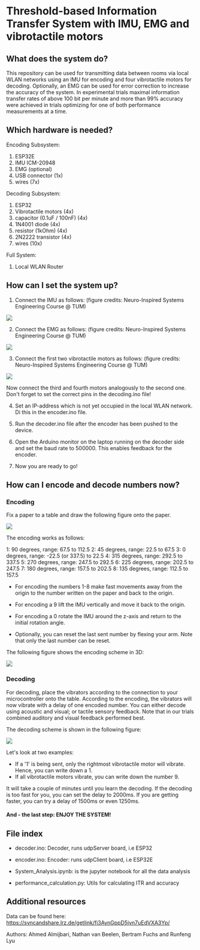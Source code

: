 # Threshold-based Information Transfer System with IMU, EMG and vibrotactile motors

## What does the system do?

This repository can be used for transmitting data between rooms via local WLAN networks using an IMU for encoding and four vibrotactile motors for decoding. Optionally, an EMG can be used for error correction to increase the accuracy of the system. In experimental trials maximal information transfer rates of above 100 bit per minute and more than 99% accuracy were achieved in trials optimizing for one of both performance measurements at a time.

## Which hardware is needed?

Encoding Subsystem:
1. ESP32E
2. IMU ICM-20948
3. EMG (optional)
4. USB connector (1x)
5. wires (7x)

Decoding Subsystem:
1. ESP32
2. Vibrotactile motors (4x)
3. capacitor (0.1uF / 100nF) (4x)
4. 1N4001 diode (4x)
5. resistor (1kOhm) (4x)
6. 2N2222 transistor (4x)
7. wires (10x)

Full System:
1. Local WLAN Router

## How can I set the system up?

1. Connect the IMU as follows:
 (figure credits: Neuro-Inspired Systems Engineering Course @ TUM)

![](https://github.com/scidex/imu-vibration-itr-maximization/blob/main/figures/IMUsetup.png?raw=true)

2. Connect the EMG as follows:
 (figure credits: Neuro-Inspired Systems Engineering Course @ TUM)

![](https://github.com/scidex/imu-vibration-itr-maximization/blob/main/figures/EMGsetup.png?raw=true)

3. Connect the first two vibrotactile motors as follows:
 (figure credits: Neuro-Inspired Systems Engineering Course @ TUM)

![](https://github.com/scidex/imu-vibration-itr-maximization/blob/main/figures/VIBRATORSsetup.png?raw=true)

Now connect the third and fourth motors analogously to the second one. Don't forget to set the correct pins in the decoding.ino file!

4. Set an IP-address which is not yet occupied in the local WLAN network. Di this in the encoder.ino file.

5. Run the decoder.ino file after the encoder has been pushed to the device.

6. Open the Arduino monitor on the laptop running on the decoder side and set the baud rate to 500000. This enables feedback for the encoder.

7. Now you are ready to go!

## How can I encode and decode numbers now?

### Encoding

Fix a paper to a table and draw the following figure onto the paper.

![](https://github.com/scidex/imu-vibration-itr-maximization/blob/main/figures/encoding_sketch.jpeg?raw=true)

The encoding works as follows:

1: 90 degrees, range: 67.5 to 112.5
2: 45 degrees, range: 22.5 to 67.5
3: 0 degrees, range: -22.5 (or 337.5) to 22.5
4: 315 degrees, range: 292.5 to 337.5
5: 270 degrees, range: 247.5 to 292.5
6: 225 degrees, range: 202.5 to 247.5
7: 180 degrees, range: 157.5 to 202.5
8: 135 degrees, range: 112.5 to 157.5

- For encoding the numbers 1-8 make fast movements away from the origin to the number written on the paper and back to the origin.

- For encoding a 9 lift the IMU vertically and move it back to the origin.

- For encoding a 0 rotate the IMU around the z-axis and return to the initial rotation angle.

- Optionally, you can reset the last sent number by flexing your arm. Note that only the last number can be reset.

The following figure shows the encoding scheme in 3D:

![](https://github.com/scidex/imu-vibration-itr-maximization/blob/main/figures/3D_encoding.png?raw=true)

### Decoding

For decoding, place the vibrators according to the connection to your microcontroller onto the table. According to the encoding, the vibrators will now vibrate with a delay of one encoded number. You can either decode using acoustic and visual; or tactile sensory feedback. Note that in our trials combined auditory and visual feedback performed best.

The decoding scheme is shown in the following figure:

![](https://github.com/scidex/imu-vibration-itr-maximization/blob/main/figures/decoding.png?raw=true)

Let's look at two examples:

- If a '1' is being sent, only the rightmost vibrotactile motor will vibrate. Hence, you can write down a 1.
- If all vibrotactile motors vibrate, you can write down the number 9.

It will take a couple of minutes until you learn the decoding. If the decoding is too fast for you, you can set the delay to 2000ms. If you are getting faster, you can try a delay of 1500ms or even 1250ms.


#### And - the last step: ENJOY THE SYSTEM!

## File index

- decoder.ino: Decoder, runs udpServer board, i.e ESP32

- encoder.ino: Encoder: runs udpClient board, i.e ESP32E

- System_Analysis.ipynb:  is the jupyter notebook for all the data analysis

- performance_calculation.py: Utils for calculating ITR and accuracy

## Additional resources

Data can be found here: https://syncandshare.lrz.de/getlink/fi3AynGppD5jvn7uEdVXA3Yp/

Authors: Ahmed Almijbari, Nathan van Beelen, Bertram Fuchs and Runfeng Lyu
